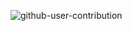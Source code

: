 ![github-user-contribution](https://github.com/bd986650/bd986650/assets/96487423/55cb77d9-cb0c-40c1-a779-3654a47b7ebd)
